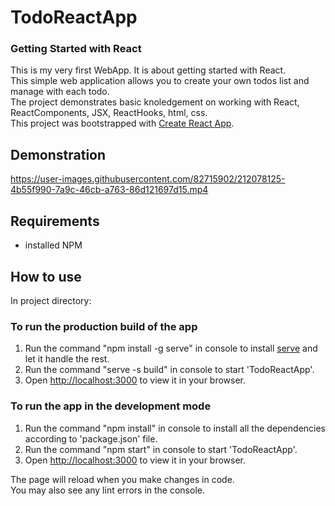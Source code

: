 # TodoReactApp
### Getting Started with React
This is my very first WebApp. It is about getting started with React.\
This simple web application allows you to create your own todos list and manage with each todo.\
The project demonstrates basic knoledgement on working with React, ReactComponents, JSX, ReactHooks, html, css.\
This project was bootstrapped with [Create React App](https://github.com/facebook/create-react-app).

## Demonstration
https://user-images.githubusercontent.com/82715902/212078125-4b55f990-7a9c-46cb-a763-86d121697d15.mp4

## Requirements
- installed NPM

## How to use
In project directory:
### To run the production build of the app
1. Run the command "npm install -g serve" in console to install [serve](https://github.com/vercel/serve) and let it handle the rest.
2. Run the command "serve -s build" in console to start 'TodoReactApp'.
3. Open [http://localhost:3000](http://localhost:3000) to view it in your browser.

### To run the app in the development mode
1. Run the command "npm install" in console to install all the dependencies according to 'package.json' file.
2. Run the command "npm start" in console to start 'TodoReactApp'.
3. Open [http://localhost:3000](http://localhost:3000) to view it in your browser.

The page will reload when you make changes in code.\
You may also see any lint errors in the console.
